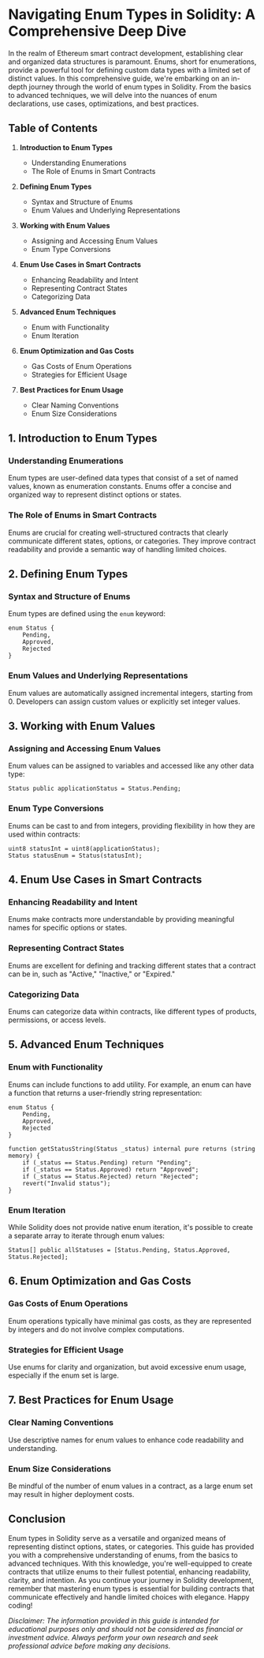 # Navigating Enum Types in Solidity: A Comprehensive Deep Dive

In the realm of Ethereum smart contract development, establishing clear and organized data structures is paramount. Enums, short for enumerations, provide a powerful tool for defining custom data types with a limited set of distinct values. In this comprehensive guide, we're embarking on an in-depth journey through the world of enum types in Solidity. From the basics to advanced techniques, we will delve into the nuances of enum declarations, use cases, optimizations, and best practices.

## Table of Contents

1. **Introduction to Enum Types**
   - Understanding Enumerations
   - The Role of Enums in Smart Contracts

2. **Defining Enum Types**
   - Syntax and Structure of Enums
   - Enum Values and Underlying Representations

3. **Working with Enum Values**
   - Assigning and Accessing Enum Values
   - Enum Type Conversions

4. **Enum Use Cases in Smart Contracts**
   - Enhancing Readability and Intent
   - Representing Contract States
   - Categorizing Data

5. **Advanced Enum Techniques**
   - Enum with Functionality
   - Enum Iteration

6. **Enum Optimization and Gas Costs**
   - Gas Costs of Enum Operations
   - Strategies for Efficient Usage

7. **Best Practices for Enum Usage**
   - Clear Naming Conventions
   - Enum Size Considerations

## 1. Introduction to Enum Types

### Understanding Enumerations

Enum types are user-defined data types that consist of a set of named values, known as enumeration constants. Enums offer a concise and organized way to represent distinct options or states.

### The Role of Enums in Smart Contracts

Enums are crucial for creating well-structured contracts that clearly communicate different states, options, or categories. They improve contract readability and provide a semantic way of handling limited choices.

## 2. Defining Enum Types

### Syntax and Structure of Enums

Enum types are defined using the `enum` keyword:

```solidity
enum Status {
    Pending,
    Approved,
    Rejected
}
```

### Enum Values and Underlying Representations

Enum values are automatically assigned incremental integers, starting from 0. Developers can assign custom values or explicitly set integer values.

## 3. Working with Enum Values

### Assigning and Accessing Enum Values

Enum values can be assigned to variables and accessed like any other data type:

```solidity
Status public applicationStatus = Status.Pending;
```

### Enum Type Conversions

Enums can be cast to and from integers, providing flexibility in how they are used within contracts:

```solidity
uint8 statusInt = uint8(applicationStatus);
Status statusEnum = Status(statusInt);
```

## 4. Enum Use Cases in Smart Contracts

### Enhancing Readability and Intent

Enums make contracts more understandable by providing meaningful names for specific options or states.

### Representing Contract States

Enums are excellent for defining and tracking different states that a contract can be in, such as "Active," "Inactive," or "Expired."

### Categorizing Data

Enums can categorize data within contracts, like different types of products, permissions, or access levels.

## 5. Advanced Enum Techniques

### Enum with Functionality

Enums can include functions to add utility. For example, an enum can have a function that returns a user-friendly string representation:

```solidity
enum Status {
    Pending,
    Approved,
    Rejected
}

function getStatusString(Status _status) internal pure returns (string memory) {
    if (_status == Status.Pending) return "Pending";
    if (_status == Status.Approved) return "Approved";
    if (_status == Status.Rejected) return "Rejected";
    revert("Invalid status");
}
```

### Enum Iteration

While Solidity does not provide native enum iteration, it's possible to create a separate array to iterate through enum values:

```solidity
Status[] public allStatuses = [Status.Pending, Status.Approved, Status.Rejected];
```

## 6. Enum Optimization and Gas Costs

### Gas Costs of Enum Operations

Enum operations typically have minimal gas costs, as they are represented by integers and do not involve complex computations.

### Strategies for Efficient Usage

Use enums for clarity and organization, but avoid excessive enum usage, especially if the enum set is large.

## 7. Best Practices for Enum Usage

### Clear Naming Conventions

Use descriptive names for enum values to enhance code readability and understanding.

### Enum Size Considerations

Be mindful of the number of enum values in a contract, as a large enum set may result in higher deployment costs.

## Conclusion

Enum types in Solidity serve as a versatile and organized means of representing distinct options, states, or categories. This guide has provided you with a comprehensive understanding of enums, from the basics to advanced techniques. With this knowledge, you're well-equipped to create contracts that utilize enums to their fullest potential, enhancing readability, clarity, and intention. As you continue your journey in Solidity development, remember that mastering enum types is essential for building contracts that communicate effectively and handle limited choices with elegance. Happy coding!

*Disclaimer: The information provided in this guide is intended for educational purposes only and should not be considered as financial or investment advice. Always perform your own research and seek professional advice before making any decisions.*